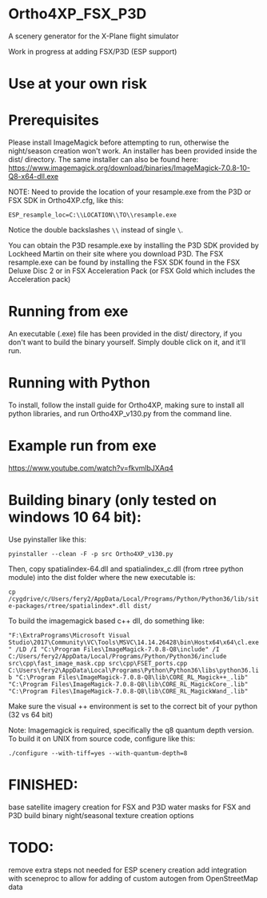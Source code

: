 # Ortho4XP_FSX_P3D
A scenery generator for the X-Plane flight simulator

Work in progress at adding FSX/P3D (ESP support)

# Use at your own risk

# Prerequisites

Please install ImageMagick before attempting to run, otherwise the night/season creation won't work. An installer has been provided inside the dist/ directory.
The same installer can also be found here: https://www.imagemagick.org/download/binaries/ImageMagick-7.0.8-10-Q8-x64-dll.exe

NOTE: Need to provide the location of your resample.exe from the P3D or FSX SDK in Ortho4XP.cfg, like this:

`ESP_resample_loc=C:\\LOCATION\\TO\\resample.exe`

Notice the double backslashes `\\` instead of single `\`.

You can obtain the P3D resample.exe by installing the P3D SDK provided by Lockheed Martin on their site where you download P3D.
The FSX resample.exe can be found by installing the FSX SDK found in the FSX Deluxe Disc 2 or in FSX Acceleration Pack (or FSX Gold which includes the Acceleration pack)

# Running from exe
An executable (.exe) file has been provided in the dist/ directory, if you don't want to build the binary yourself. Simply double click on it, and it'll run.

# Running with Python
To install, follow the install guide for Ortho4XP, making sure to install all python libraries, and run Ortho4XP_v130.py from the command line.

# Example run from exe
https://www.youtube.com/watch?v=fkvmlbJXAq4

# Building binary (only tested on windows 10 64 bit):
Use pyinstaller like this:

`pyinstaller --clean -F -p src Ortho4XP_v130.py`

Then, copy spatialindex-64.dll and spatialindex_c.dll (from rtree python module) into the dist folder where the new executable is:

`cp /cygdrive/c/Users/fery2/AppData/Local/Programs/Python/Python36/lib/site-packages/rtree/spatialindex*.dll dist/`

To build the imagemagick based c++ dll, do something like:

`"F:\ExtraPrograms\Microsoft Visual Studio\2017\Community\VC\Tools\MSVC\14.14.26428\bin\Hostx64\x64\cl.exe" /LD /I "C:\Program Files\ImageMagick-7.0.8-Q8\include" /I C:/Users/fery2/AppData/Local/Programs/Python/Python36/include src\cpp\fast_image_mask.cpp src\cpp\FSET_ports.cpp  C:\Users\fery2\AppData\Local\Programs\Python\Python36\libs\python36.lib "C:\Program Files\ImageMagick-7.0.8-Q8\lib\CORE_RL_Magick++_.lib" "C:\Program Files\ImageMagick-7.0.8-Q8\lib\CORE_RL_MagickCore_.lib" "C:\Program Files\ImageMagick-7.0.8-Q8\lib\CORE_RL_MagickWand_.lib"`

Make sure the visual ++ environment is set to the correct bit of your python (32 vs 64 bit)

Note:
Imagemagick is required, specifically the q8 quantum depth version. To build it on UNIX from source code, configure like this:

`./configure --with-tiff=yes --with-quantum-depth=8`

# FINISHED:
base satellite imagery creation for FSX and P3D
water masks for FSX and P3D
build binary
night/seasonal texture creation options

# TODO:
remove extra steps not needed for ESP scenery creation
add integration with sceneproc to allow for adding of custom autogen from OpenStreetMap data
